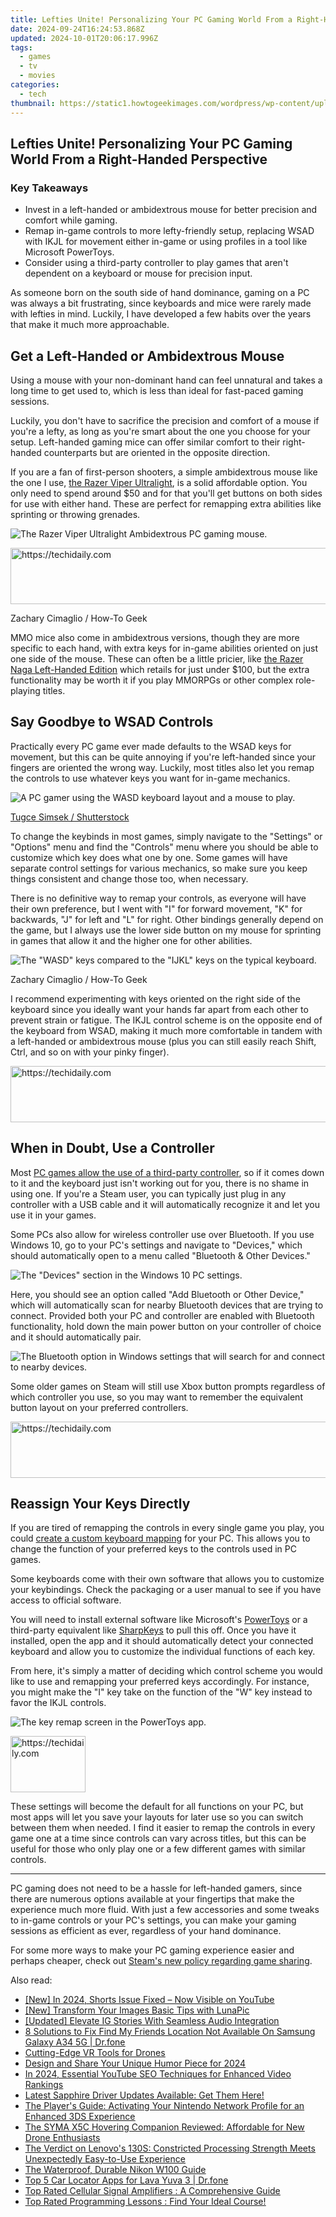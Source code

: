 ```yaml
---
title: Lefties Unite! Personalizing Your PC Gaming World From a Right-Handed Perspective
date: 2024-09-24T16:24:53.868Z
updated: 2024-10-01T20:06:17.996Z
tags:
  - games
  - tv
  - movies
categories:
  - tech
thumbnail: https://static1.howtogeekimages.com/wordpress/wp-content/uploads/2024/03/pxl_20240322_230012325.jpg
---
```


## Lefties Unite! Personalizing Your PC Gaming World From a Right-Handed Perspective

### Key Takeaways

* Invest in a left-handed or ambidextrous mouse for better precision and comfort while gaming.
* Remap in-game controls to more lefty-friendly setup, replacing WSAD with IKJL for movement either in-game or using profiles in a tool like Microsoft PowerToys.
* Consider using a third-party controller to play games that aren't dependent on a keyboard or mouse for precision input.

 As someone born on the south side of hand dominance, gaming on a PC was always a bit frustrating, since keyboards and mice were rarely made with lefties in mind. Luckily, I have developed a few habits over the years that make it much more approachable.

##  Get a Left-Handed or Ambidextrous Mouse

 Using a mouse with your non-dominant hand can feel unnatural and takes a long time to get used to, which is less than ideal for fast-paced gaming sessions.

 Luckily, you don't have to sacrifice the precision and comfort of a mouse if you're a lefty, as long as you're smart about the one you choose for your setup. Left-handed gaming mice can offer similar comfort to their right-handed counterparts but are oriented in the opposite direction.

 If you are a fan of first-person shooters, a simple ambidextrous mouse like the one I use, [the Razer Viper Ultralight](https://razer.a9yw.net/c/156932/642901/10229?subId1=UUhtgUeUpU2002419&subId2=ehtg&u=https%3A%2F%2Fwww.razer.com%2Fgaming-mice%2Frazer-viper-mini), is a solid affordable option. You only need to spend around $50 and for that you'll get buttons on both sides for use with either hand. These are perfect for remapping extra abilities like sprinting or throwing grenades.

![The Razer Viper Ultralight Ambidextrous PC gaming mouse.](https://static1.howtogeekimages.com/wordpress/wp-content/uploads/2024/03/pxl_20240322_221821518.jpg) 

<!-- affiliate ads begin -->
<a href="https://imp.i110150.net/c/5597632/798161/11305" target="_top" id="798161">
  <img src="//a.impactradius-go.com/display-ad/11305-798161" border="0" alt="https://techidaily.com" width="728" height="90"/>
</a>
<img height="0" width="0" src="https://imp.i110150.net/i/5597632/798161/11305" style="position:absolute;visibility:hidden;" border="0" />
<!-- affiliate ads end -->

Zachary Cimaglio / How-To Geek

 MMO mice also come in ambidextrous versions, though they are more specific to each hand, with extra keys for in-game abilities oriented on just one side of the mouse. These can often be a little pricier, like [the Razer Naga Left-Handed Edition](https://razer.a9yw.net/c/156932/642901/10229?subId1=UUhtgUeUpU2002419&subId2=ehtg&u=https%3A%2F%2Fwww.razer.com%2Fgaming-mice%2FRazer-Naga-Left-Handed-Edition%2FRZ01-03410100-R3M1%3Futm%5Fsource%3Dgoogle%26utm%5Fmedium%3Dgoogle-shopping%26utm%5Fcampaign%3D210101%5FRS%5FTXN%5FMID%5FUS%5FEGR-peripherals-BAU%5FTR%26cid%3D210101%5FRS%5FTXN%5FMID%5FUS%5FEGR-peripherals-BAU%5FTR%26gad%5Fsource%3D1%26gclid%3DCj0KCQjw2PSvBhDjARIsAKc2cgMQpCJ88msvaVqcSbBab-DHl2rm%5FT%5Fgn2KVtnSeZEGLqvyrW%5Fz5gG8aAtfeEALw%5FwcB) which retails for just under $100, but the extra functionality may be worth it if you play MMORPGs or other complex role-playing titles.

##  Say Goodbye to WSAD Controls

 Practically every PC game ever made defaults to the WSAD keys for movement, but this can be quite annoying if you're left-handed since your fingers are oriented the wrong way. Luckily, most titles also let you remap the controls to use whatever keys you want for in-game mechanics.

![A PC gamer using the WASD keyboard layout and a mouse to play.](https://static1.howtogeekimages.com/wordpress/wp-content/uploads/2021/06/wasd_controls.jpg) 

[Tugce Simsek / Shutterstock](https://www.shutterstock.com/image-photo/gamer-playing-pc-video-game-gaming-1793728492)

 To change the keybinds in most games, simply navigate to the "Settings" or "Options" menu and find the "Controls" menu where you should be able to customize which key does what one by one. Some games will have separate control settings for various mechanics, so make sure you keep things consistent and change those too, when necessary.

 There is no definitive way to remap your controls, as everyone will have their own preference, but I went with "I" for forward movement, "K" for backwards, "J" for left and "L" for right. Other bindings generally depend on the game, but I always use the lower side button on my mouse for sprinting in games that allow it and the higher one for other abilities.

![The "WASD" keys compared to the "IJKL" keys on the typical keyboard.](https://static1.howtogeekimages.com/wordpress/wp-content/uploads/2024/03/pxl_20240322_222550892.jpg) 

Zachary Cimaglio / How-To Geek

 I recommend experimenting with keys oriented on the right side of the keyboard since you ideally want your hands far apart from each other to prevent strain or fatigue. The IKJL control scheme is on the opposite end of the keyboard from WSAD, making it much more comfortable in tandem with a left-handed or ambidextrous mouse (plus you can still easily reach Shift, Ctrl, and so on with your pinky finger).

<!-- affiliate ads begin -->
<a href="https://ephamedtechinc.pxf.io/c/5597632/2137211/26400" target="_top" id="2137211">
  <img src="//a.impactradius-go.com/display-ad/26400-2137211" border="0" alt="https://techidaily.com" width="728" height="90"/>
</a>
<img height="0" width="0" src="https://ephamedtechinc.pxf.io/i/5597632/2137211/26400" style="position:absolute;visibility:hidden;" border="0" />
<!-- affiliate ads end -->

##  When in Doubt, Use a Controller

 Most [PC games allow the use of a third-party controller](https://fake-location.techidaily.com/prevent-cross-site-tracking-on-itel-s23-and-browser-drfone-by-drfone-virtual-android/), so if it comes down to it and the keyboard just isn't working out for you, there is no shame in using one. If you're a Steam user, you can typically just plug in any controller with a USB cable and it will automatically recognize it and let you use it in your games.

 Some PCs also allow for wireless controller use over Bluetooth. If you use Windows 10, go to your PC's settings and navigate to "Devices," which should automatically open to a menu called "Bluetooth & Other Devices."

![The "Devices" section in the Windows 10 PC settings.](https://static1.howtogeekimages.com/wordpress/wp-content/uploads/2024/03/screenshot-2024-03-22-143806.png) 

 Here, you should see an option called "Add Bluetooth or Other Device," which will automatically scan for nearby Bluetooth devices that are trying to connect. Provided both your PC and controller are enabled with Bluetooth functionality, hold down the main power button on your controller of choice and it should automatically pair.

![The Bluetooth option in Windows settings that will search for and connect to nearby devices.](https://static1.howtogeekimages.com/wordpress/wp-content/uploads/2024/03/screenshot-2024-03-22-153406.png) 

 Some older games on Steam will still use Xbox button prompts regardless of which controller you use, so you may want to remember the equivalent button layout on your preferred controllers.

<!-- affiliate ads begin -->
<a href="https://appsumo.8odi.net/c/5597632/2068439/7443" target="_top" id="2068439">
  <img src="//a.impactradius-go.com/display-ad/7443-2068439" border="0" alt="https://techidaily.com" width="728" height="90"/>
</a>
<img height="0" width="0" src="https://appsumo.8odi.net/i/5597632/2068439/7443" style="position:absolute;visibility:hidden;" border="0" />
<!-- affiliate ads end -->

##  Reassign Your Keys Directly

 If you are tired of remapping the controls in every single game you play, you could [create a custom keyboard mapping](https://www.pcmag.com/how-to/remap-your-keyboard) for your PC. This allows you to change the function of your preferred keys to the controls used in PC games.

 Some keyboards come with their own software that allows you to customize your keybindings. Check the packaging or a user manual to see if you have access to official software.

 You will need to install external software like Microsoft's [PowerToys](https://github.com/microsoft/PowerToys/releases) or a third-party equivalent like [SharpKeys](https://github.com/randyrants/sharpkeys) to pull this off. Once you have it installed, open the app and it should automatically detect your connected keyboard and allow you to customize the individual functions of each key.

 From here, it's simply a matter of deciding which control scheme you would like to use and remapping your preferred keys accordingly. For instance, you might make the "I" key take on the function of the "W" key instead to favor the IKJL controls.

![The key remap screen in the PowerToys app.](https://static1.howtogeekimages.com/wordpress/wp-content/uploads/2024/03/screenshot-2024-03-22-153839.png) 

<!-- affiliate ads begin -->
<a href="https://aligracehair.sjv.io/c/5597632/2135393/19272" target="_top" id="2135393">
  <img src="//a.impactradius-go.com/display-ad/19272-2135393" border="0" alt="https://techidaily.com" width="120" height="90"/>
</a>
<img height="0" width="0" src="https://aligracehair.sjv.io/i/5597632/2135393/19272" style="position:absolute;visibility:hidden;" border="0" />
<!-- affiliate ads end -->

 These settings will become the default for all functions on your PC, but most apps will let you save your layouts for later use so you can switch between them when needed. I find it easier to remap the controls in every game one at a time since controls can vary across titles, but this can be useful for those who only play one or a few different games with similar controls.

---

 PC gaming does not need to be a hassle for left-handed gamers, since there are numerous options available at your fingertips that make the experience much more fluid. With just a few accessories and some tweaks to in-game controls or your PC's settings, you can make your gaming sessions as efficient as ever, regardless of your hand dominance.

 For some more ways to make your PC gaming experience easier and perhaps cheaper, check out [Steam's new policy regarding game sharing](https://android-location-track.techidaily.com/how-to-track-motorola-razr-40-location-without-installing-software-drfone-by-drfone-virtual-android/).

<ins class="adsbygoogle"
     style="display:block"
     data-ad-format="autorelaxed"
     data-ad-client="ca-pub-7571918770474297"
     data-ad-slot="1223367746"></ins>

<ins class="adsbygoogle"
     style="display:block"
     data-ad-client="ca-pub-7571918770474297"
     data-ad-slot="8358498916"
     data-ad-format="auto"
     data-full-width-responsive="true"></ins>

<span class="atpl-alsoreadstyle">Also read:</span>
<div><ul>
<li><a href="https://youtube-web.techidaily.com/n-2024-shorts-issue-fixed-now-visible-on-youtube/"><u>[New] In 2024, Shorts Issue Fixed – Now Visible on YouTube</u></a></li>
<li><a href="https://some-approaches.techidaily.com/new-transform-your-images-basic-tips-with-lunapic/"><u>[New] Transform Your Images Basic Tips with LunaPic</u></a></li>
<li><a href="https://instagram-videos.techidaily.com/updated-elevate-ig-stories-with-seamless-audio-integration/"><u>[Updated] Elevate IG Stories With Seamless Audio Integration</u></a></li>
<li><a href="https://location-fake.techidaily.com/8-solutions-to-fix-find-my-friends-location-not-available-on-samsung-galaxy-a34-5g-drfone-by-drfone-virtual-android/"><u>8 Solutions to Fix Find My Friends Location Not Available On Samsung Galaxy A34 5G | Dr.fone</u></a></li>
<li><a href="https://extra-tips.techidaily.com/cutting-edge-vr-tools-for-drones/"><u>Cutting-Edge VR Tools for Drones</u></a></li>
<li><a href="https://fox-links.techidaily.com/design-and-share-your-unique-humor-piece-for-2024/"><u>Design and Share Your Unique Humor Piece for 2024</u></a></li>
<li><a href="https://youtube-webster.techidaily.com/24-essential-youtube-seo-techniques-for-enhanced-video-rankings/"><u>In 2024, Essential YouTube SEO Techniques for Enhanced Video Rankings</u></a></li>
<li><a href="https://hardware-updates.techidaily.com/latest-sapphire-driver-updates-available-get-them-here/"><u>Latest Sapphire Driver Updates Available: Get Them Here!</u></a></li>
<li><a href="https://buynow-tips.techidaily.com/the-players-guide-activating-your-nintendo-network-profile-for-an-enhanced-3ds-experience/"><u>The Player's Guide: Activating Your Nintendo Network Profile for an Enhanced 3DS Experience</u></a></li>
<li><a href="https://buynow-tips.techidaily.com/the-syma-x5c-hovering-companion-reviewed-affordable-for-new-drone-enthusiasts/"><u>The SYMA X5C Hovering Companion Reviewed: Affordable for New Drone Enthusiasts</u></a></li>
<li><a href="https://buynow-tips.techidaily.com/the-verdict-on-lenovos-130s-constricted-processing-strength-meets-unexpectedly-easy-to-use-experience/"><u>The Verdict on Lenovo's 130S: Constricted Processing Strength Meets Unexpectedly Easy-to-Use Experience</u></a></li>
<li><a href="https://buynow-tips.techidaily.com/the-waterproof-durable-nikon-w100-guide/"><u>The Waterproof, Durable Nikon W100 Guide</u></a></li>
<li><a href="https://android-location-track.techidaily.com/top-5-car-locator-apps-for-lava-yuva-3-drfone-by-drfone-virtual-android/"><u>Top 5 Car Locator Apps for Lava Yuva 3 | Dr.fone</u></a></li>
<li><a href="https://buynow-tips.techidaily.com/top-rated-cellular-signal-amplifiers-a-comprehensive-guide/"><u>Top Rated Cellular Signal Amplifiers : A Comprehensive Guide</u></a></li>
<li><a href="https://buynow-tips.techidaily.com/top-rated-programming-lessons-find-your-ideal-course/"><u>Top Rated Programming Lessons : Find Your Ideal Course!</u></a></li>
</ul></div>

